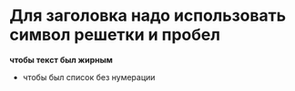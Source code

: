 # Для заголовка надо использовать символ решетки и пробел
**чтобы текст был жирным**
* чтобы был список без нумерации

